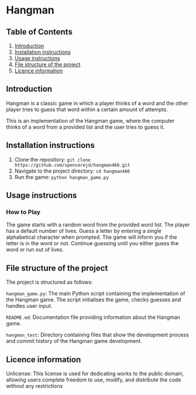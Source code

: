 # Hangman

## Table of Contents
1. [Introduction](#introduction)
2. [Installation instructions](#installation-instructions)
3. [Usage instructions](#usage-instructions)
4. [File structure of the project](#file-structure-of-the-project)
5. [Licence information](#licence-information)

## Introduction
Hangman is a classic game in which a player thinks of a word and the other player tries to guess that word within a certain amount of attempts.

This is an implementation of the Hangman game, where the computer thinks of a word from a provided list and the user tries to guess it. 

## Installation instructions
1. Clone the repository:
`git clone https://github.com/spencerejd/hangman466.git`
2. Navigate to the project directory:
`cd hangman466`
3. Run the game:
`python hangman_game.py`


## Usage instructions
### How to Play
The game starts with a random word from the provided word list.
The player has a default number of lives.
Guess a letter by entering a single alphabetical character when prompted.
The game will inform you if the letter is in the word or not.
Continue guessing until you either guess the word or run out of lives.

## File structure of the project
The project is structured as follows:

`hangman_game.py`: The main Python script containing the implementation of the Hangman game. The script initialises the game, checks guesses and handles user input.

`README.md`: Documentation file providing information about the Hangman game.

`hangman_test`: Directory containing files that show the development process and commit history of the Hangman game development.


## Licence information
Unlicense: This license is used for dedicating works to the public domain, allowing users complete freedom to use, modify, and distribute the code without any restrictions